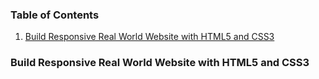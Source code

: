 ### Table of Contents

1. [Build Responsive Real World Website with HTML5 and CSS3](https://github.com/caoanhquan-qn/AnhQuanCao/new/main#build-responsive-real-world-website-with-html5-and-css3)

### Build Responsive Real World Website with HTML5 and CSS3
